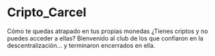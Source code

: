 # Cripto_Carcel
 Cómo te quedas atrapado en tus propias monedas  ¿Tienes criptos y no puedes acceder a ellas? Bienvenido al club de los que confiaron en la descentralización... y terminaron encerrados en ella.  
